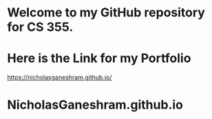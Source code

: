 # Welcome to my GitHub repository for CS 355.
# Here is the Link for my Portfolio
https://nicholasganeshram.github.io/

# NicholasGaneshram.github.io
